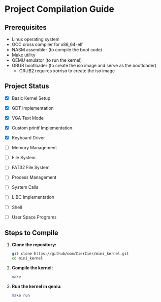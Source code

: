 # Project Compilation Guide

## Prerequisites
- Linux operating system 
- GCC cross compiler for x86_64-elf
- NASM assembler (to compile the boot code)
- Make utility 
- QEMU emulator (to run the kernel)
- GRUB bootloader (to create the iso image and serve as the bootloader)
  - GRUB2 requires xorriso to create the iso image

## Project Status

- [x] Basic Kernel Setup
- [x] GDT Implementation
- [x] VGA Text Mode
- [x] Custom printf Implementation
- [x] Keyboard Driver
- [ ] Memory Management
- [ ] File System
- [ ] FAT32 File System
- [ ] Process Management
- [ ] System Calls
- [ ] LIBC Implementation
- [ ] Shell
- [ ] User Space Programs



## Steps to Compile

1. **Clone the repository:**
    ```bash
    git clone https://github/com/CierCier/mini_kernel.git
    cd mini_kernel
    ```
2. **Compile the kernel:**
    ```bash
    make
    ```
3. **Run the kernel in qemu:**
    ```bash
    make run
    ```



